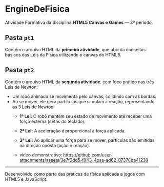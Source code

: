# EngineDeFisica

Atividade Formativa da disciplina **HTML5 Canvas e Games** — 3º período.

## Pasta `pt1`
Contém o arquivo HTML da **primeira atividade**, que aborda conceitos básicos das Leis da Física utilizando o canvas do HTML5.

## Pasta `pt2`
Contém o arquivo HTML da **segunda atividade**, com foco prático nas três Leis de Newton:

- Um robô animado se movimenta pelo canvas, colidindo com as bordas.
- Ao se mover, ele gera partículas que simulam a reação, representando as 3 Leis de Newton:
  - **1ª Lei:** O robô mantém seu estado de movimento até receber uma força externa (setas do teclado).
  - **2ª Lei:** A aceleração é proporcional à força aplicada.
  - **3ª Lei:** Ao aplicar uma força para se mover, partículas são emitidas na direção oposta (ação e reação).
 
  - video demonstrativo:
https://github.com/user-attachments/assets/3e7f2dd5-f943-4baa-ad62-87378ba41238
---
Desenvolvido como parte das práticas de física aplicada a jogos com HTML5 e JavaScript.

